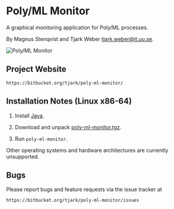 Poly/ML Monitor
===============

A graphical monitoring application for Poly/ML processes.

By Magnus Stenqvist and Tjark Weber <tjark.weber@it.uu.se>.

![Poly/ML Monitor][1]

Project Website
---------------

    https://bitbucket.org/tjark/poly-ml-monitor/

Installation Notes (Linux x86-64)
---------------------------------

1. Install [Java][2].

2. Download and unpack [poly-ml-monitor.tgz][3].

3. Run `poly-ml-monitor`.

Other operating systems and hardware architectures are currently
unsupported.

Bugs
----

Please report bugs and feature requests via the issue tracker at

    https://bitbucket.org/tjark/poly-ml-monitor/issues

[1]: https://bitbucket.org/tjark/poly-ml-monitor/downloads/screenshot.png
[2]: http://www.java.com/
[3]: https://bitbucket.org/tjark/poly-ml-monitor/downloads/poly-ml-monitor.tgz
